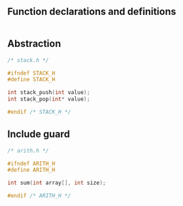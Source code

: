 ## Function declarations and definitions

````C
````



## Abstraction

```` C
/* stack.h */

#ifndef STACK_H
#define STACK_H

int stack_push(int value);
int stack_pop(int* value);

#endif /* STACK_H */

````



## Include guard

````C
/* arith.h */

#ifndef ARITH_H
#define ARITH_H

int sum(int array[], int size);

#endif /* ARITH_H */
````



